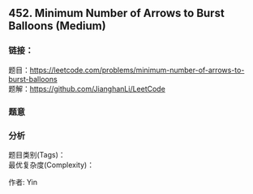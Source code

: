 ## 452. Minimum Number of Arrows to Burst Balloons (Medium)

### **链接**：
题目：https://leetcode.com/problems/minimum-number-of-arrows-to-burst-balloons  
题解：https://github.com/JianghanLi/LeetCode

### **题意**



### **分析**  
题目类别(Tags)：  
最优复杂度(Complexity)：  



作者: Yin

